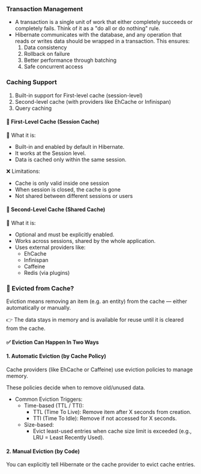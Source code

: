 ### **Transaction Management**

* A transaction is a single unit of work that either completely succeeds or completely fails. Think of it as a "do all or do nothing" rule.
* Hibernate communicates with the database, and any operation that reads or writes data should be wrapped in a transaction. This ensures:
  1. Data consistency
  2. Rollback on failure
  3. Better performance through batching
  4. Safe concurrent access
### **Caching Support**

1. Built-in support for First-level cache (session-level)
2. Second-level cache (with providers like EhCache or Infinispan)
3. Query caching

####  **🔹 First-Level Cache (Session Cache)**

  📌 What it is:
  * Built-in and enabled by default in Hibernate.
  * It works at the Session level.
  * Data is cached only within the same session.

  ❌ Limitations:

  * Cache is only valid inside one session
  * When session is closed, the cache is gone
  * Not shared between different sessions or users

#### **🔹 Second-Level Cache (Shared Cache)**

  📌 What it is:

  * Optional and must be explicitly enabled.
  * Works across sessions, shared by the whole application.
  * Uses external providers like:
      * EhCache
      * Infinispan
      * Caffeine
      * Redis (via plugins)

### **🔄 Evicted from Cache?**

Eviction means removing an item (e.g. an entity) from the cache — either automatically or manually.

👉 The data stays in memory and is available for reuse until it is cleared from the cache.

#### **✅ Eviction Can Happen In Two Ways**

#### 1. Automatic Eviction (by Cache Policy)
Cache providers (like EhCache or Caffeine) use eviction policies to manage memory. 

These policies decide when to remove old/unused data.
* Common Eviction Triggers:
   * Time-based (TTL / TTI):
      * TTL (Time To Live): Remove item after X seconds from creation.
      * TTI (Time To Idle): Remove if not accessed for X seconds.
   * Size-based:
      * Evict least-used entries when cache size limit is exceeded (e.g., LRU = Least Recently Used).

#### 2. Manual Eviction (by Code)

You can explicitly tell Hibernate or the cache provider to evict cache entries.